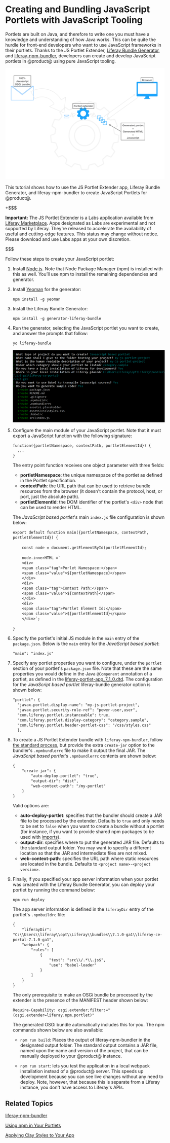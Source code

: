 # Creating and Bundling JavaScript Portlets with JavaScript Tooling [](id=creating-and-bundling-javascript-portlets-with-javascript-tooling)

Portlets are built on Java, and therefore to write one you must have a knowledge 
and understanding of how Java works. This can be quite the hurdle for front-end 
developers who want to use JavaScript frameworks in their portlets. Thanks to 
the JS Portlet Extender, 
[Liferay Bundle Generator](https://www.npmjs.com/package/generator-liferay-bundle), 
and 
[liferay-npm-bundler](/develop/reference/-/knowledge_base/7-1/liferay-npm-bundler), 
developers can create and develop JavaScript portlets in @product@ using pure 
JavaScript tooling. 

![Figure 1: The JS Portlet Extender lets you use pure JavaScript tooling to write portlets.](../../images/extender-lifecycle.png)

This tutorial shows how to use the JS Portlet Extender app, Liferay Bundle 
Generator, and liferay-npm-bundler to create JavaScript Portlets for @product@. 

+$$$

**Important:** The JS Portlet Extender is a Labs application available from 
[Liferay Marketplace](http://www.liferay.com/marketplace). 
Apps designated as Labs are experimental and not supported by Liferay. They're 
released to accelerate the availability of useful and cutting-edge features. 
This status may change without notice. Please download and use Labs apps at your 
own discretion.

$$$

Follow these steps to create your JavaScript portlet:

1.  Install 
    [Node.js](http://nodejs.org/). 
    Note that Node Package Manager (npm) is installed with this as well. You’ll 
    use npm to install the remaining dependencies and generator.

2.  Install [Yeoman](http://yeoman.io/) for the generator:

        npm install -g yeoman
        
3.  Install the Liferay Bundle Generator:

        npm install -g generator-liferay-bundle
        
4.  Run the generator, selecting the JavaScript portlet you want to create, and 
    answer the prompts that follow:

        yo liferay-bundle

    ![Figure 2: The liferay-bundle generator prompts you for portlet options.](../../images/liferay-bundle-generator-prompts.png)

5.  Configure the main module of your JavaScript portlet. Note that it must 
    export a JavaScript function with the following signature:

        function({portletNamespace, contextPath, portletElementId}) {
          ...
        }

    The entry point function receives one object parameter with three fields:

    - **portletNamespace**: the unique namespace of the portlet as defined in 
    the Portlet specification.
    - **contextPath**: the URL path that can be used to retrieve bundle 
    resources from the browser (it doesn't contain the protocol, host, or port, 
    just the absolute path).
    - **portletElementId**: the DOM identifier of the portlet's `<div>` node 
    that can be used to render HTML.

    The *JavaScript based portlet*'s main `index.js` file configuration is shown 
    below:
    
        export default function main({portletNamespace, contextPath, 
        portletElementId}) {
            
            const node = document.getElementById(portletElementId);
            
            node.innerHTML =`
            <div>
            <span class="tag">Porlet Namespace:</span>
            <span class="value">${portletNamespace}</span>
            </div>
            <div>
            <span class="tag">Context Path:</span>
            <span class="value">${contextPath}</span>
            </div>
            <div>
            <span class="tag">Portlet Element Id:</span>
            <span class="value">${portletElementId}</span>
            </div>`;
            
        }

6.  Specify the portlet's initial JS module in the `main` entry of the 
    `package.json`. Below is the `main` entry for the 
    *JavaScript based portlet*:
    
        "main": "index.js"
        
7.  Specify any portlet properties you want to configure, under the `portlet` 
    section of your portlet's `package.json` file. Note that these are the same 
    properties you would define in the Java `@Component` annotation of a 
    portlet, as defined in the 
    [liferay-portlet-app_7_1_0.dtd](@platform-ref@/7.1-latest/definitions/liferay-portlet-app_7_1_0.dtd.html). 
    The configuration for the *JavaScript based portlet* liferay-bundle 
    generator option is shown below:

        "portlet": {
          "javax.portlet.display-name": "my-js-portlet-project",
          "javax.portlet.security-role-ref": "power-user,user",
          "com.liferay.portlet.instanceable": true,
          "com.liferay.portlet.display-category": "category.sample",
          "com.liferay.portlet.header-portlet-css": "/css/styles.css"
          },

8.  To create a JS Portlet Extender bundle with `liferay-npm-bundler`, follow 
    [the standard process](/develop/reference/-/knowledge_base/7-1/configuring-liferay-npm-bundler), 
    but provide the extra `create-jar` option to the bundler's `.npmbundlerrc` 
    file to make it output the final JAR. The *JavaScript based portlet*'s 
    `.npmbundlerrc` contents are shown below:

        {
            "create-jar": {
                "auto-deploy-portlet": "true",
                "output-dir": "dist",
                "web-context-path": "/my-portlet"
            }
        }

    Valid options are:

    - **auto-deploy-portlet**: specifies that the bundler should create a JAR 
    file to be processed by the extender. Defaults to `true` and only needs to 
    be set to `false` when you want to create a bundle without a portlet 
    (for instance, if you want to provide shared npm packages to be used with 
      [imports](/develop/reference/-/knowledge_base/7-1/changes-between-liferay-npm-bundler-1x-and-2x#manually-deduplicating-through-importing)).
    - **output-dir**: specifies where to put the generated JAR file. Defaults to 
    the standard output folder. You may want to specify a different location so 
    that the JAR and intermediate files are not mixed.
    - **web-context-path**: specifies the URL path where static resources are 
    located in the bundle. Defaults to `<project name>-<project version>`. 

9.  Finally, if you specified your app server information when your portlet was 
    created with the Liferay Bundle Generator, you can deploy your portlet by 
    running the command below:

        npm run deploy

    The app server information is defined in the `liferayDir` entry of the 
    portlet's `.npmbuildrc` file:
    
        {
        	"liferayDir": "C:\\Users\\liferay\\opt\\Liferay\\bundles\\7.1.0-ga1\\liferay-ce-portal-7.1.0-ga1",
        	"webpack": {
        		"rules": [
        			{
        				"test": "src\\/.*\\.js$",
        				"use": "babel-loader"
        			}
        		]
        	}
        }

    The only prerequisite to make an OSGi bundle be processed by the extender is 
    the presence of the MANIFEST header shown below:
    
        Require-Capability: osgi.extender;filter:="(osgi.extender=liferay.npm.portlet)"
        
    The generated OSGi bundle automatically includes this for you. The npm 
    commands shown below are also available:
    
    - `npm run build`: Places the output of liferay-npm-bundler in the 
    designated output folder. The standard output contains a JAR file, named 
    upon the name and version of the project, that can be manually deployed to 
    your @product@ instance.
    
    - `npm run start`: lets you test the application in a local webpack 
    installation instead of a @product@ server. This speeds up development 
    because you can see live changes without any need to deploy. Note, however, 
    that because this is separate from a Liferay instance, you don't have access 
    to Liferay's APIs. 

## Related Topics [](id=related-topics)

[liferay-npm-bundler](/develop/reference/-/knowledge_base/7-1/liferay-npm-bundler)

[Using npm in Your Portlets](/develop/tutorials/-/knowledge_base/7-1/using-npm-in-your-portlets)

[Applying Clay Styles to Your App](/develop/tutorials/-/knowledge_base/7-1/applying-clay-styles-to-your-app)
